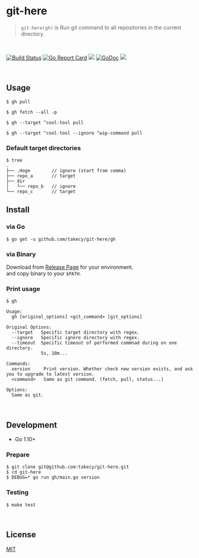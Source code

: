 # git-here

> `git-here(gh)` is Run git command to all repositories in the current directory.

<br/>

[![Build Status](https://travis-ci.org/takecy/git-here.svg?branch=master)](https://travis-ci.org/takecy/git-here)
[![Go Report Card](https://goreportcard.com/badge/github.com/takecy/git-here)](https://goreportcard.com/report/github.com/takecy/git-here)
![](https://img.shields.io/badge/golang-1.10.2-blue.svg?style=flat-square)
[![GoDoc](https://img.shields.io/badge/godoc-reference-blue.svg?style=flat-square)](https://godoc.org/github.com/takecy/git-here)
![](https://img.shields.io/badge/license-MIT-blue.svg?style=flat-square)

<br/>

## Usage
```
$ gh pull
```
```
$ gh fetch --all -p
```
```
$ gh --target ^cool-tool pull
```
```
$ gh --target ^cool-tool --ignore ^wip-command pull
```

### Default target directories
```shell
$ tree
.
├── .Hoge        // ignore (start from comma)
├── repo_a       // target
├── dir
│   └── repo_b   // ignore
└── repo_c       // target
```

## Install
### via Go
```shell
$ go get -u github.com/takecy/git-here/gh
```
### via Binary  
Download from [Release Page](https://github.com/takecy/git-here/releases) for your environment.  
and copy binary to your `$PATH`.

### Print usage
```
$ gh

Usage:
  gh [original_options] <git_command> [git_options]

Original Options:
  --target   Specific target directory with regex.
  --ignore   Specific ignore directory with regex.
  --timeout  Specific timeout of performed commnad during on one directory.
             5s, 10m...

Commands:
  version     Print version. Whether check new version exists, and ask you to upgrade to latest version.
  <command>   Same as git command. (fetch, pull, status...)

Options:
  Same as git.
```

<br/>

## Development

* Go 1.10+

### Prepare
```
$ git clone git@github.com:takecy/git-here.git
$ cd git-here
$ DEBUG=* go run gh/main.go version
```

### Testing
```
$ make test
```

<br/>

## License
[MIT](./LICENSE)
